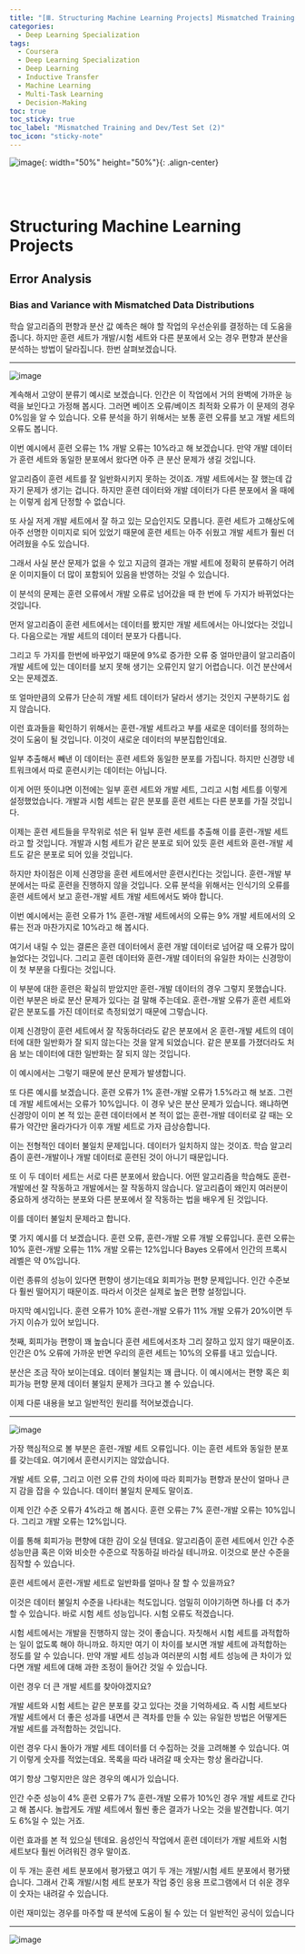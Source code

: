 ```yaml
---
title: "[Ⅲ. Structuring Machine Learning Projects] Mismatched Training and Dev/Test Set (2)"
categories:
  - Deep Learning Specialization
tags:
  - Coursera
  - Deep Learning Specialization
  - Deep Learning
  - Inductive Transfer
  - Machine Learning
  - Multi-Task Learning
  - Decision-Making
toc: true
toc_sticky: true
toc_label: "Mismatched Training and Dev/Test Set (2)"
toc_icon: "sticky-note"
---
```


![image](https://user-images.githubusercontent.com/55765292/179931579-167db454-5d9d-4e0d-a8fe-454770dc97a6.png){: width="50%" height="50%"}{: .align-center}

<br><br>

# Structuring Machine Learning Projects

## Error Analysis

### Bias and Variance with Mismatched Data Distributions

학습 알고리즘의 편향과 분산 값 예측은 해야 할 작업의 우선순위를 결정하는 데 도움을 줍니다. 하지만 훈련 세트가 개발/시험 세트와 다른 분포에서 오는 경우 편향과 분산을 분석하는 방법이 달라집니다. 한번 살펴보겠습니다.

---

![image](https://user-images.githubusercontent.com/55765292/181418524-55f59587-9bf2-4abe-b7f2-14bedc266c16.png)

계속해서 고양이 분류기 예시로 보겠습니다. 인간은 이 작업에서 거의 완벽에 가까운 능력을 보인다고 가정해 봅시다. 그러면 베이즈 오류/베이즈 최적화 오류가 이 문제의 경우 0%임을 알 수 있습니다. 오류 분석을 하기 위해서는 보통 훈련 오류를 보고 개발 세트의 오류도 봅니다.

이번 예시에서 훈련 오류는 1% 개발 오류는 10%라고 해 보겠습니다. 만약 개발 데이터가 훈련 세트와
동일한 분포에서 왔다면 아주 큰 분산 문제가 생길 것입니다.

알고리즘이 훈련 세트를 잘 일반화시키지 못하는 것이죠. 개발 세트에서는 잘 했는데 갑자기 문제가 생기는 겁니다. 하지만 훈련 데이터와 개발 데이터가 다른 분포에서 올 때에는 이렇게 쉽게 단정할 수 없습니다.

또 사실 저게 개발 세트에서 잘 하고 있는 모습인지도 모릅니다. 훈련 세트가 고해상도에 아주 선명한 이미지로 되어 있었기 때문에 훈련 세트는 아주 쉬웠고 개발 세트가 훨씬 더 어려웠을 수도 있습니다. 

그래서 사실 분산 문제가 없을 수 있고 지금의 결과는 개발 세트에 정확히 분류하기 어려운 이미지들이 더 많이 포함되어 있음을 반영하는 것일 수 있습니다.

이 분석의 문제는 훈련 오류에서 개발 오류로 넘어갔을 때 한 번에 두 가지가 바뀌었다는 것입니다.

먼저 알고리즘이 훈련 세트에서는 데이터를 봤지만 개발 세트에서는 아니었다는 것입니다. 다음으로는 개발 세트의 데이터 분포가 다릅니다.

그리고 두 가지를 한번에 바꾸었기 때문에 9%로 증가한 오류 중 얼마만큼이 알고리즘이 개발 세트에 있는 데이터를 보지 못해 생기는 오류인지 알기 어렵습니다. 이건 분산에서 오는 문제겠죠.

또 얼마만큼의 오류가 단순히 개발 세트 데이터가 달라서 생기는 것인지 구분하기도 쉽지 않습니다.

이런 효과들을 확인하기 위해서는 훈련-개발 세트라고 부를 새로운 데이터를 정의하는 것이 도움이 될 것입니다. 이것이 새로운 데이터의 부분집합인데요.

일부 추출해서 빼낸 이 데이터는 훈련 세트와 동일한 분포를 가집니다. 하지만 신경망 네트워크에서 따로 훈련시키는 데이터는 아닙니다.

이게 어떤 뜻이냐면 이전에는 일부 훈련 세트와 개발 세트, 그리고 시험 세트를 이렇게 설정했었습니다. 개발과 시험 세트는 같은 분포를 훈련 세트는 다른 분포를 가질 것입니다.

이제는 훈련 세트들을 무작위로 섞은 뒤 일부 훈련 세트를 추출해 이를 훈련-개발 세트라고 할 것입니다. 개발과 시험 세트가 같은 분포로 되어 있듯 훈련 세트와 훈련-개발 세트도 같은 분포로 되어 있을 것입니다.

하지만 차이점은 이제 신경망을 훈련 세트에서만 훈련시킨다는 것입니다. 훈련-개발 부분에서는 따로 훈련을 진행하지 않을 것입니다. 오류 분석을 위해서는 인식기의 오류를 훈련 세트에서 보고 훈련-개발 세트 개발 세트에서도 봐야 합니다.

이번 예시에서는 훈련 오류가 1% 훈련-개발 세트에서의 오류는 9% 개발 세트에서의 오류는 전과
마찬가지로 10%라고 해 봅시다.

여기서 내릴 수 있는 결론은 훈련 데이터에서 훈련 개발 데이터로 넘어갈 때 오류가 많이 늘었다는 것입니다. 그리고 훈련 데이터와 훈련-개발 데이터의 유일한 차이는 신경망이 이 첫 부분을 다뤘다는 것입니다.

이 부분에 대한 훈련은 확실히 받았지만 훈련-개발 데이터의 경우 그렇지 못했습니다. 이런 부분은 바로 분산 문제가 있다는 걸 말해 주는데요. 훈련-개발 오류가 훈련 세트와 같은 분포도를 가진 데이터로 측정되었기 때문에 그렇습니다.

이제 신경망이 훈련 세트에서 잘 작동하더라도 같은 분포에서 온 훈련-개발 세트의 데이터에 대한 일반화가 잘 되지 않는다는 것을 알게 되었습니다. 같은 분포를 가졌더라도 처음 보는 데이터에 대한 일반화는 잘 되지 않는 것입니다.

이 예시에서는 그렇기 때문에 분산 문제가 발생합니다.

또 다른 예시를 보겠습니다. 훈련 오류가 1% 훈련-개발 오류가 1.5%라고 해 보죠. 그런데 개발 세트에서는 오류가 10%입니다. 이 경우 낮은 분산 문제가 있습니다. 왜냐하면 신경망이 이미 본 적 있는 훈련 데이터에서 본 적이 없는 훈련-개발 데이터로 갈 때는 오류가 약간만 올라가다가 이후 개발 세트로 가자 급상승합니다.

이는 전형적인 데이터 불일치 문제입니다. 데이터가 일치하지 않는 것이죠. 학습 알고리즘이 훈련-개발이나 개발 데이터로 훈련된 것이 아니기 때문입니다.

또 이 두 데이터 세트는 서로 다른 분포에서 왔습니다. 어떤 알고리즘을 학습해도 훈련-개발에선 잘 작동하고 개발에서는 잘 작동하지 않습니다. 알고리즘이 왜인지 여러분이 중요하게 생각하는 분포와 다른 분포에서 잘 작동하는 법을 배우게 된 것입니다.

이를 데이터 불일치 문제라고 합니다.

몇 가지 예시를 더 보겠습니다. 훈련 오류, 훈련-개발 오류 개발 오류입니다. 훈련 오류는 10% 훈련-개발 오류는 11% 개발 오류는 12%입니다 Bayes 오류에서 인간의 프록시 레벨은 약 0%입니다.

이런 종류의 성능이 있다면 편향이 생기는데요 회피가능 편향 문제입니다. 인간 수준보다 훨씬 떨어지기 때문이죠. 따라서 이것은 실제로 높은 편향 설정입니다.

마지막 예시입니다. 훈련 오류가 10% 훈련-개발 오류가 11% 개발 오류가 20%이면 두 가지 이슈가 있어 보입니다.

첫째, 회피가능 편향이 꽤 높습니다 훈련 세트에서조차 그리 잘하고 있지 않기 때문이죠. 인간은 0% 오류에 가까운 반면 우리의 훈련 세트는 10%의 오류를 내고 있습니다.

분산은 조금 작아 보이는데요. 데이터 불일치는 꽤 큽니다. 이 예시에서는 편향 혹은 회피가능 편향 문제 데이터 불일치 문제가 크다고 볼 수 있습니다.

이제 다룬 내용을 보고 일반적인 원리를 적어보겠습니다.

---

![image](https://user-images.githubusercontent.com/55765292/181418546-98ae14fa-f182-4684-ad2d-ccdd16c1c18e.png)

가장 핵심적으로 볼 부분은 훈련-개발 세트 오류입니다. 이는 훈련 세트와 동일한 분포를 갖는데요. 여기에서 훈련시키지는 않았습니다.

개발 세트 오류, 그리고 이런 오류 간의 차이에 따라 회피가능 편향과 분산이 얼마나 큰지 감을 잡을 수 있습니다. 데이터 불일치 문제도 말이죠.

이제 인간 수준 오류가 4%라고 해 봅시다. 훈련 오류는 7% 훈련-개발 오류는 10%입니다. 그리고 개발 오류는 12%입니다.

이를 통해 회피가능 편향에 대한 감이 오실 텐데요. 알고리즘이 훈련 세트에서 인간 수준 성능만큼 혹은 이와 비슷한 수준으로 작동하길 바라실 테니까요. 이것으로 분산 수준을 짐작할 수 있습니다.

훈련 세트에서 훈련-개발 세트로 일반화를 얼마나 잘 할 수 있을까요?

이것은 데이터 불일치 수준을 나타내는 척도입니다. 엄밀히 이야기하면 하나를 더 추가할 수 있습니다. 바로 시험 세트 성능입니다. 시험 오류도 적겠습니다.

시험 세트에서는 개발을 진행하지 않는 것이 좋습니다. 자칫해서 시험 세트를 과적합하는 일이 없도록 해야 하니까요. 하지만 여기 이 차이를 보시면 개발 세트에 과적합하는 정도를 알 수 있습니다. 만약 개발 세트 성능과 여러분의 시험 세트 성능에 큰 차이가 있다면 개발 세트에 대해 과한 조정이 들어간 것일 수 있습니다.

이런 경우 더 큰 개발 세트를 찾아야겠지요?

개발 세트와 시험 세트는 같은 분포를 갖고 있다는 것을 기억하세요. 즉 시험 세트보다 개발 세트에서 더 좋은 성과를 내면서 큰 격차를 만들 수 있는 유일한 방법은 어떻게든 개발 세트를 과적합하는 것입니다.

이런 경우 다시 돌아가 개발 세트 데이터를 더 수집하는 것을 고려해볼 수 있습니다. 여기 이렇게 숫자를 적었는데요. 목록을 따라 내려갈 때 숫자는 항상 올라갑니다.

여기 항상 그렇지만은 않은 경우의 예시가 있습니다.

인간 수준 성능이 4% 훈련 오류가 7% 훈련-개발 오류가 10%인 경우 개발 세트로 간다고 해 봅시다. 놀랍게도 개발 세트에서 훨씬 좋은 결과가 나오는 것을 발견합니다. 여기도 6%일 수 있는 거죠.

이런 효과를 본 적 있으실 텐데요. 음성인식 작업에서 훈련 데이터가 개발 세트와 시험 세트보다 훨씬 어려워진 경우 말이죠.

이 두 개는 훈련 세트 분포에서 평가됐고 여기 두 개는 개발/시험 세트 분포에서 평가됐습니다. 그래서 간혹 개발/시험 세트 분포가 작업 중인 응용 프로그램에서 더 쉬운 경우 이 숫자는 내려갈 수 있습니다.

이런 재미있는 경우를 마주할 때 분석에 도움이 될 수 있는 더 일반적인 공식이 있습니다

---

![image](https://user-images.githubusercontent.com/55765292/181418578-83e48355-a755-43ff-90b2-35a70552e48c.png)

